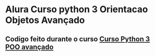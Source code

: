 # Alura Curso python 3 Orientacao Objetos Avançado

## Codigo feito durante o curso [Curso Python 3 POO avançado](https://cursos.alura.com.br/course/python-3-avancando-orientacao-objetos)
